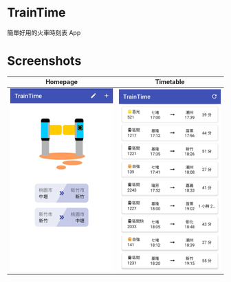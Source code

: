 # TrainTime

簡單好用的火車時刻表 App

# Screenshots

|              Homepage                            |                   Timetable                       |
| :----------------------------------------------: | :-----------------------------------------------: |
| <img src="screenshots/homepage.jpg" width="360"> | <img src="screenshots/timetable.jpg" width="360"> |
